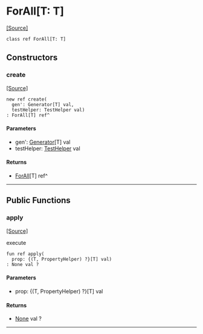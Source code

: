 # ForAll\[T: T\]
<span class="source-link">[[Source]](src/ponycheck/for_all.md#L3)</span>
```pony
class ref ForAll[T: T]
```

## Constructors

### create
<span class="source-link">[[Source]](src/ponycheck/for_all.md#L7)</span>


```pony
new ref create(
  gen': Generator[T] val,
  testHelper: TestHelper val)
: ForAll[T] ref^
```
#### Parameters

*   gen': [Generator](ponycheck-Generator.md)\[T\] val
*   testHelper: [TestHelper](ponytest-TestHelper.md) val

#### Returns

* [ForAll](ponycheck-ForAll.md)\[T\] ref^

---

## Public Functions

### apply
<span class="source-link">[[Source]](src/ponycheck/for_all.md#L11)</span>


execute

```pony
fun ref apply(
  prop: {(T, PropertyHelper) ?}[T] val)
: None val ?
```
#### Parameters

*   prop: {(T, PropertyHelper) ?}[T] val

#### Returns

* [None](builtin-None.md) val ?

---

